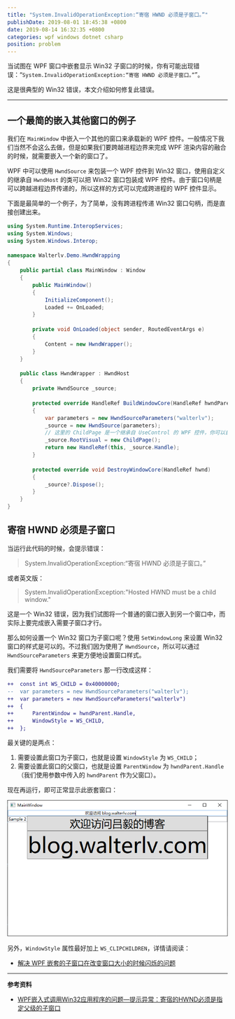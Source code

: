 ```yaml
---
title: "System.InvalidOperationException:“寄宿 HWND 必须是子窗口。”"
publishDate: 2019-08-01 18:45:38 +0800
date: 2019-08-14 16:32:35 +0800
categories: wpf windows dotnet csharp
position: problem
---
```


当试图在 WPF 窗口中嵌套显示 Win32 子窗口的时候，你有可能出现错误：“`System.InvalidOperationException:“寄宿 HWND 必须是子窗口。”`”。

这是很典型的 Win32 错误，本文介绍如何修复此错误。

---

<div id="toc"></div>

## 一个最简的嵌入其他窗口的例子

我们在 `MainWindow` 中嵌入一个其他的窗口来承载新的 WPF 控件。一般情况下我们当然不会这么去做，但是如果我们要跨越进程边界来完成 WPF 渲染内容的融合的时候，就需要嵌入一个新的窗口了。

WPF 中可以使用 `HwndSource` 来包装一个 WPF 控件到 Win32 窗口，使用自定义的继承自 `HwndHost` 的类可以把 Win32 窗口包装成 WPF 控件。由于窗口句柄是可以跨越进程边界传递的，所以这样的方式可以完成跨进程的 WPF 控件显示。

下面是最简单的一个例子，为了简单，没有跨进程传递 Win32 窗口句柄，而是直接创建出来。

```csharp
using System.Runtime.InteropServices;
using System.Windows;
using System.Windows.Interop;

namespace Walterlv.Demo.HwndWrapping
{
    public partial class MainWindow : Window
    {
        public MainWindow()
        {
            InitializeComponent();
            Loaded += OnLoaded;
        }

        private void OnLoaded(object sender, RoutedEventArgs e)
        {
            Content = new HwndWrapper();
        }
    }

    public class HwndWrapper : HwndHost
    {
        private HwndSource _source;

        protected override HandleRef BuildWindowCore(HandleRef hwndParent)
        {
            var parameters = new HwndSourceParameters("walterlv");
            _source = new HwndSource(parameters);
            // 这里的 ChildPage 是一个继承自 UseControl 的 WPF 控件，你可以自己创建自己的 WPF 控件。
            _source.RootVisual = new ChildPage();
            return new HandleRef(this, _source.Handle);
        }

        protected override void DestroyWindowCore(HandleRef hwnd)
        {
            _source?.Dispose();
        }
    }
}
```

## 寄宿 HWND 必须是子窗口

当运行此代码的时候，会提示错误：

> System.InvalidOperationException:“寄宿 HWND 必须是子窗口。”

或者英文版：

> System.InvalidOperationException:"Hosted HWND must be a child window."

这是一个 Win32 错误，因为我们试图将一个普通的窗口嵌入到另一个窗口中，而实际上要完成嵌入需要子窗口才行。

那么如何设置一个 Win32 窗口为子窗口呢？使用 `SetWindowLong` 来设置 Win32 窗口的样式是可以的。不过我们因为使用了 `HwndSource`，所以可以通过 `HwndSourceParameters` 来更方便地设置窗口样式。

我们需要将 `HwndSourceParameters` 那一行改成这样：

```diff
++  const int WS_CHILD = 0x40000000;
--  var parameters = new HwndSourceParameters("walterlv");
++  var parameters = new HwndSourceParameters("walterlv")
++  {
++      ParentWindow = hwndParent.Handle,
++      WindowStyle = WS_CHILD,
++  };
```

最关键的是两点：

1. 需要设置此窗口为子窗口，也就是设置 `WindowStyle` 为 `WS_CHILD`；
1. 需要设置此窗口的父窗口，也就是设置 `ParentWindow` 为 `hwndParent.Handle`（我们使用参数中传入的 `hwndParent` 作为父窗口）。

现在再运行，即可正常显示此嵌套窗口：

![嵌套窗口](/static/posts/2019-08-01-16-52-50.png)

另外，`WindowStyle` 属性最好加上 `WS_CLIPCHILDREN`，详情请阅读：

- [解决 WPF 嵌套的子窗口在改变窗口大小的时候闪烁的问题](/post/window-flickers-on-resizing-if-the-window-contains-a-hwndhost-element.html)

---

**参考资料**

- [WPF嵌入式调用Win32应用程序的问题—提示异常：寄宿的HWND必须是指定父级的子窗口](https://social.microsoft.com/Forums/zh-CN/7090f2a0-9efc-4379-a3a7-585e209a1f54/wpf2388420837243353584329992win3224212299923124324207303403838239?forum=wpfzhchs)
